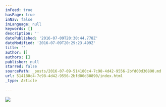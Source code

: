 ```yaml
---
inFeed: true
hasPage: true
inNav: false
inLanguage: null
keywords: []
description: ''
datePublished: '2016-07-09T20:30:44.778Z'
dateModified: '2016-07-09T20:29:23.499Z'
title: ''
author: []
authors: []
publisher: null
starred: false
sourcePath: _posts/2016-07-09-514180c4-7c98-4d42-9556-2bfd00d30890.md
url: 514180c4-7c98-4d42-9556-2bfd00d30890/index.html
_type: Article

---
```

![](https://the-grid-user-content.s3-us-west-2.amazonaws.com/fd656aae-882c-4059-886f-840b67dc643a.jpg)